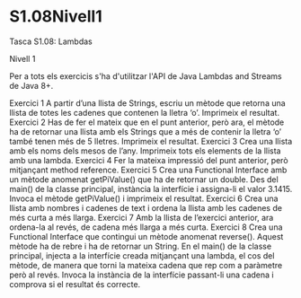 # S1.08Nivell1

Tasca S1.08: Lambdas

Nivell 1

Per a tots els exercicis s'ha d'utilitzar l'API de Java Lambdas and Streams de Java 8+.

Exercici 1 A partir d’una llista de Strings, escriu un mètode que retorna una llista de totes les cadenes que contenen la lletra ‘o’. Imprimeix el resultat.
Exercici 2 Has de fer el mateix que en el punt anterior, però ara, el mètode ha de retornar una llista amb els Strings que a més de contenir la lletra ‘o’ també tenen més de 5 lletres. Imprimeix el resultat.
Exercici 3 Crea una llista amb els noms dels mesos de l’any. Imprimeix tots els elements de la llista amb una lambda.
Exercici 4 Fer la mateixa impressió del punt anterior, però mitjançant method reference.
Exercici 5 Crea una Functional Interface amb un mètode anomenat getPiValue() que ha de retornar un double. Des del main() de la classe principal, instància la interfície i assigna-li el valor 3.1415. Invoca el mètode getPiValue() i imprimeix el resultat.
Exercici 6 Crea una llista amb nombres i cadenes de text i ordena la llista amb les cadenes de més curta a més llarga.
Exercici 7 Amb la llista de l’exercici anterior, ara ordena-la al revés, de cadena més llarga a més curta.
Exercici 8 Crea una Functional Interface que contingui un mètode anomenat reverse(). Aquest mètode ha de rebre i ha de retornar un String. En el main() de la classe principal, injecta a la interfície creada mitjançant una lambda, el cos del mètode, de manera que torni la mateixa cadena que rep com a paràmetre però al revés. Invoca la instància de la interfície passant-li una cadena i comprova si el resultat és correcte.
